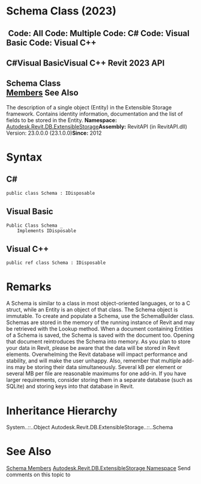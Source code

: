 # Schema Class (2023)

﻿
 Code: All Code: Multiple Code: C# Code: Visual Basic Code: Visual C++   
---  
C#Visual BasicVisual C++
Revit 2023 API  
---  
Schema Class  
[Members](a90c962a-f9ae-475f-b66c-49dc57771aee.md "Schema Members") See Also  
---  
The description of a single object (Entity) in the Extensible Storage framework. Contains identity information, documentation and the list of fields to be stored in the Entity. 
**Namespace:** [Autodesk.Revit.DB.ExtensibleStorage](79486a74-376c-9555-c873-45d5a750f051.md "Autodesk.Revit.DB.ExtensibleStorage Namespace")**Assembly:** RevitAPI (in RevitAPI.dll) Version: 23.0.0.0 (23.1.0.0)**Since:** 2012 
# Syntax
C#  
---  
```text
public class Schema : IDisposable
```
  
Visual Basic  
---  
```text
Public Class Schema _
	Implements IDisposable
```
  
Visual C++  
---  
```text
public ref class Schema : IDisposable
```
  
# Remarks
A Schema is similar to a class in most object-oriented languages, or to a C struct, while an Entity is an object of that class. The Schema object is immutable. To create and populate a Schema, use the SchemaBuilder class. Schemas are stored in the memory of the running instance of Revit and may be retrieved with the Lookup method. When a document containing Entities of a Schema is saved, the Schema is saved with the document too. Opening that document reintroduces the Schema into memory. As you plan to store your data in Revit, please be aware that the data will be stored in Revit elements. Overwhelming the Revit database will impact performance and stability, and will make the user unhappy. Also, remember that multiple add-ins may be storing their data simultaneously. Several kB per element or several MB per file are reasonable maximums for one add-in. If you have larger requirements, consider storing them in a separate database (such as SQLite) and storing keys into that database in Revit. 
# Inheritance Hierarchy
System..::..Object Autodesk.Revit.DB.ExtensibleStorage..::..Schema
# See Also
[Schema Members](a90c962a-f9ae-475f-b66c-49dc57771aee.md "Schema Members")
[Autodesk.Revit.DB.ExtensibleStorage Namespace](79486a74-376c-9555-c873-45d5a750f051.md "Autodesk.Revit.DB.ExtensibleStorage Namespace")
Send comments on this topic to 